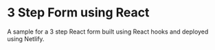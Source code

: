 # 3 Step Form using React
A sample for a 3 step React form built using React hooks and deployed using Netlify.

